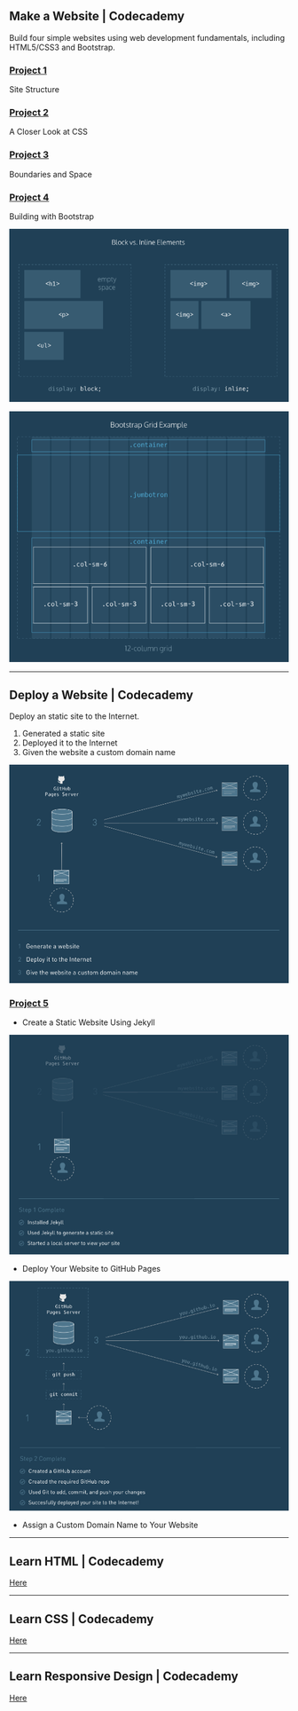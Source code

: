 ## Make a Website | Codecademy

Build four simple websites using web development fundamentals, including HTML5/CSS3 and Bootstrap.

### [Project 1](https://github.com/meliodaseren/front-end-web-tutorials/tree/master/project_1)

Site Structure


### [Project 2](https://github.com/meliodaseren/front-end-web-tutorials/tree/master/project_2)

A Closer Look at CSS

### [Project 3](https://github.com/meliodaseren/front-end-web-tutorials/tree/master/project_3)

Boundaries and Space

### [Project 4](https://github.com/meliodaseren/front-end-web-tutorials/tree/master/project_4)

Building with Bootstrap

![Display: Block v.s. inline](./images/block_vs_inline.png "Block v.s. inline")

![Bootstrap Grid Example](./images/bootstrap_grid_example.png "Bootstrap Grid Example")

---

## Deploy a Website | Codecademy

Deploy an static site to the Internet.

1. Generated a static site
2. Deployed it to the Internet
3. Given the website a custom domain name

![Deploying: Overview](./images/Deploy_overview.png)

### [Project 5](https://github.com/meliodaseren/front-end-web-tutorials/tree/master/project_5)

* Create a Static Website Using Jekyll

![Deploying: Review](./images/Deploy_review.png)

* Deploy Your Website to GitHub Pages

![Deploying: GitHub Pages](./images/Deploy_github.png)

* Assign a Custom Domain Name to Your Website

---

## Learn HTML | Codecademy

[Here](https://github.com/meliodaseren/front-end-web-tutorials/tree/master/HTML_Tutorial)

---

## Learn CSS | Codecademy

[Here](https://github.com/meliodaseren/front-end-web-tutorials/tree/master/CSS_Tutorial)

---

## Learn Responsive Design | Codecademy

[Here](https://github.com/meliodaseren/front-end-web-tutorials/tree/master/Responsive_Design)

